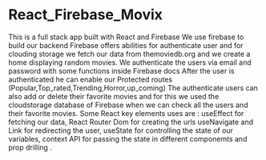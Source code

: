 # React_Firebase_Movix 
This is a full stack app built with React and Firebase 
We use firebase to build our backend Firebase offers abilities for authenticate user and for clouding storage 
we fetch our data from themoviedb.org and we create a home displaying random movies. 
We authenticate the users via email and password with some functions inside Firebase docs 
After the user is authenticated he can enable our Protected routes (Popular,Top_rated,Trending,Horror,up_coming) 
The authenticate users can also add or delete their favorite movies and for this we used the cloudstorage database of Firebase when we can check all the users and their favorite movies.
Some React key elements uses are : useEffect for fetching our data, React Router Dom for creating the urls useNavigate and Link for redirecting the user, useState for controlling the state of our variables, context API for passing the state in different componemts and prop drilling .
